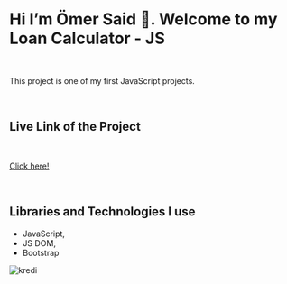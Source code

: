 
<h1>Hi I’m Ömer Said 👋. Welcome to my Loan Calculator - JS</h1>

<br>

<p>This project is one of my first JavaScript projects.</p>

<br>

<h2>Live Link of the Project</h2>

<br>

[Click here!](https://omersb.github.io/KrediHesapla_js/)

<br>

<h2>Libraries and Technologies I use</h2>

* JavaScript, 
* JS DOM, 
* Bootstrap

![kredi](https://user-images.githubusercontent.com/97898216/171054559-48a41815-2037-414b-9a57-ea5f22b59476.png)
